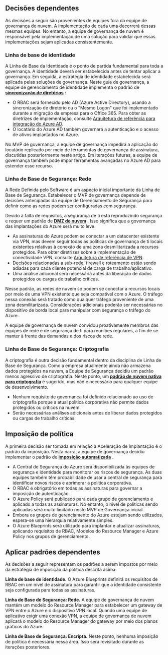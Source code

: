<!-- TEMPLATE FILE - DO NOT ADD METADATA -->
<!-- markdownlint-disable MD002 MD041 -->

## <a name="dependent-decisions"></a>Decisões dependentes

As decisões a seguir são provenientes de equipes fora da equipe de governança de nuvem. A implementação de cada uma decorrerá dessas mesmas equipes. No entanto, a equipe de governança de nuvem é responsável pela implementação de uma solução para validar que essas implementações sejam aplicadas consistentemente.

### <a name="identity-baseline"></a>Linha de base de identidade

A Linha de Base da Identidade é o ponto de partida fundamental para toda a governança. A identidade deverá ser estabelecida antes de tentar aplicar a governança. Em seguida, a estratégia de identidade estabelecida será aplicada pelas soluções de governança.
Neste guia de governança, a equipe de gerenciamento de identidade implementa o padrão de **[sincronização de diretórios](../../../../decision-guides/identity/index.md#directory-synchronization)** :

- O RBAC será fornecido pelo AD (Azure Active Directory), usando a sincronização de diretório ou o "Mesmo Logon" que foi implementado durante a migração da empresa para o Office 365. Para obter as diretrizes de implementação, consulte [Arquitetura de referência para integração do Azure AD](https://docs.microsoft.com/azure/architecture/reference-architectures/identity/azure-ad).
- O locatário do Azure AD também governará a autenticação e o acesso de ativos implantados no Azure.

No MVP de governança, a equipe de governança impedirá a aplicação do locatário replicado por meio de ferramentas de governança de assinatura, discutidas posteriormente neste artigo. Em iterações futuras, a equipe de governança também pode impor ferramentas avançadas no Azure AD para estender esse recurso.

### <a name="security-baseline-networking"></a>Linha de Base de Segurança: Rede

A Rede Definida pelo Software é um aspecto inicial importante da Linha de Base de Segurança. Estabelecer o MVP de governança depende de decisões antecipadas da equipe de Gerenciamento de Segurança para definir como as redes podem ser configuradas com segurança.

Devido à falta de requisitos, a segurança de ti está reproduzindo segurança e requer um padrão de **[DMZ de nuvem](../../../../decision-guides/software-defined-network/cloud-dmz.md)** . Isso significa que a governança das implantações do Azure será muito leve.

- As assinaturas do Azure podem se conectar a um datacenter existente via VPN, mas devem seguir todas as políticas de governança de ti locais existentes relativas à conexão de uma zona desmilitarizada a recursos protegidos. Para obter diretrizes sobre a implementação de conectividade VPN, consulte [Arquitetura de referência de VPN](https://docs.microsoft.com/azure/architecture/reference-architectures/hybrid-networking/vpn).
- Decisões relacionadas a sub-rede, firewall e roteamento estão sendo adiadas para cada cliente potencial de carga de trabalho/aplicativo.
- Uma análise adicional será necessária antes da liberação de dados protegidos ou cargas de trabalho críticas.

Nesse padrão, as redes de nuvem só podem se conectar a recursos locais por meio de uma VPN existente que seja compatível com o Azure. O tráfego nessa conexão será tratado como qualquer tráfego proveniente de uma zona desmilitarizada. Considerações adicionais poderão ser necessárias no dispositivo de borda local para manipular com segurança o tráfego do Azure.

A equipe de governança de nuvem convidou proativamente membros das equipes de rede e de segurança de ti para reuniões regulares, a fim de se manter à frente das demandas e dos riscos de rede.

### <a name="security-baseline-encryption"></a>Linha de Base de Segurança: Criptografia

A criptografia é outra decisão fundamental dentro da disciplina de Linha de Base de Segurança. Como a empresa atualmente ainda não armazena dados protegidos na nuvem, a Equipe de Segurança decidiu um padrão menos agressivo de criptografia.
Neste ponto, um **[padrão de nuvem nativa para criptografia](../../../../decision-guides/encryption/index.md#key-management)** é sugerido, mas não é necessário para qualquer equipe de desenvolvimento.

- Nenhum requisito de governança foi definido relacionado ao uso de criptografia porque a atual política corporativa não permite dados protegidos ou críticos na nuvem.
- Serão necessárias análises adicionais antes de liberar dados protegidos ou cargas de trabalho críticas.

## <a name="policy-enforcement"></a>Imposição de política

A primeira decisão ser tomada em relação à Aceleração de Implantação é o padrão da imposição. Nesta narra, a equipe de governança decidiu implementar o padrão de **[imposição automatizada](../../../../decision-guides/policy-enforcement/index.md#automated-enforcement)** .

- A Central de Segurança do Azure será disponibilizada às equipes de segurança e identidade para monitorar os riscos de segurança. As duas equipes também têm probabilidade de usar a central de segurança para identificar novos riscos e aprimorar a política corporativa.
- O RBAC é obrigatório em todas as assinaturas para governar a imposição de autenticação.
- O Azure Policy será publicado para cada grupo de gerenciamento e aplicado a todas as assinaturas. No entanto, o nível de políticas sendo aplicadas será muito limitado neste MVP de Governança inicial.
- Embora os grupos de gerenciamento do Azure estejam sendo utilizados, espera-se uma hierarquia relativamente simples.
- O Azure Blueprints será utilizado para implantar e atualizar assinaturas, aplicando requisitos de RBAC, Modelos do Resource Manager e Azure Policy nos grupos de gerenciamento.

## <a name="applying-the-dependent-patterns"></a>Aplicar padrões dependentes

As decisões a seguir representam os padrões a serem impostos por meio da estratégia de imposição da política descrita acima:

**Linha de base de identidade.** O Azure Blueprints definirá os requisitos de RBAC em um nível de assinatura para garantir que a identidade consistente seja configurada para todas as assinaturas.

**Linha de Base de Segurança: Rede.** A equipe de governança de nuvem mantém um modelo do Resource Manager para estabelecer um gateway de VPN entre o Azure e o dispositivo VPN local. Quando uma equipe de aplicativo exigir uma conexão VPN, a equipe de governança de nuvem aplicará o modelo do Resource Manager do gateway por meio dos planos gráficos do Azure.

**Linha de Base de Segurança: Encripta.** Neste ponto, nenhuma imposição de política é necessária nessa área. Isso será revisitado durante as iterações posteriores.
